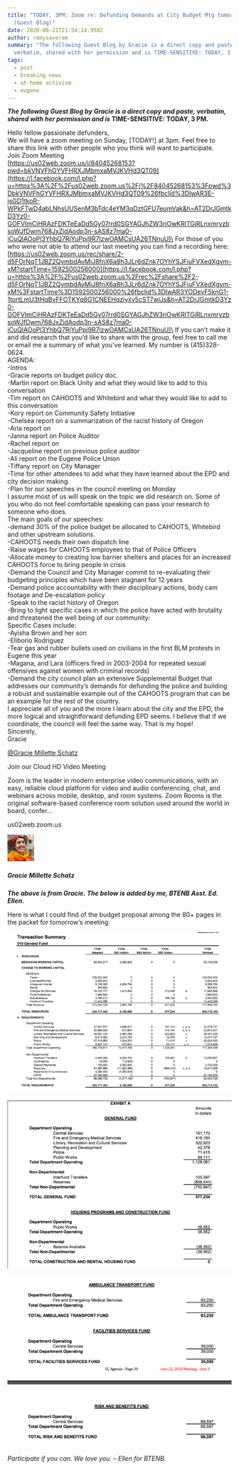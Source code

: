 ```yaml
---
title: "TODAY, 3PM: Zoom re: Defunding Demands at City Budget Mtg tomorrow!
  (Guest Blog)"
date: 2020-06-21T21:54:14.958Z
author: remysaverem
summary: "The following Guest Blog by Gracie is a direct copy and paste,
  verbatim, shared with her permission and is TIME-SENSITIVE: TODAY, 3 PM."
tags:
  - post
  - breaking news
  - at-home activism
  - eugene
---
```

***The following Guest Blog by Gracie is a direct copy and paste, verbatim, shared with her permission and is* TIME-SENSITIVE: TODAY, 3 PM.**

Hello fellow passionate defunders,\
We will have a zoom meeting on Sunday, \[TODAY!] at 3pm. Feel free to share this link with other people who you think will want to participate.\
Join Zoom Meeting\
[https://us02web.zoom.us/j/84045268153?pwd=bkVNVFhGYVFHRXJMbmxaMVJKVHd3QT09](https://l.facebook.com/l.php?u=https%3A%2F%2Fus02web.zoom.us%2Fj%2F84045268153%3Fpwd%3DbkVNVFhGYVFHRXJMbmxaMVJKVHd3QT09%26fbclid%3DIwAR3E-jsGD1tkoR-WPkFTwD4abLNhsUUSenM3bTdc4eYM3qDztGFU7eumVak&h=AT2DrJGmtkD3Yz0-GOFVImCiHRAzFDKTeEaDd5Gy07rrd0SGYAGJhZW3riOwKRlTGjRLnxmryzbsoWJfDwm768JxZidAodp3n-sAS8z7ma0-iCuQlAOoPl3YhbQ7RjYuPpj9R7lzwOAMCsUA26TNnuU)\
For those of you who were not able to attend our last meeting you can find a recording here:\
[https://us02web.zoom.us/rec/share/2-d5FOrNqT1JBZ2QymbdAvMiJ8fnX6a8h3JLr6dZnk7OYhYSJFiuFVXedXgvm-xM?startTime=1592500256000](https://l.facebook.com/l.php?u=https%3A%2F%2Fus02web.zoom.us%2Frec%2Fshare%2F2-d5FOrNqT1JBZ2QymbdAvMiJ8fnX6a8h3JLr6dZnk7OYhYSJFiuFVXedXgvm-xM%3FstartTime%3D1592500256000%26fbclid%3DIwAR3YODevF5knG1-1tortLmU3tHqBvFFOTKYq8G1CNEEHqziyxv5cST7wiJs&h=AT2DrJGmtkD3Yz0-GOFVImCiHRAzFDKTeEaDd5Gy07rrd0SGYAGJhZW3riOwKRlTGjRLnxmryzbsoWJfDwm768JxZidAodp3n-sAS8z7ma0-iCuQlAOoPl3YhbQ7RjYuPpj9R7lzwOAMCsUA26TNnuU)\
If you can’t make it and did research that you’d like to share with the group, feel free to call me or email me a summary of what you’ve learned. My number is (415)328-0624.\
AGENDA:\
-Intros\
-Gracie reports on budget policy doc.\
-Martin report on Black Unity and what they would like to add to this conversation\
-Tim report on CAHOOTS and Whitebird and what they would like to add to this conversation\
-Kory report on Community Safety Initiative\
-Chelsea report on a summarization of the racist history of Oregon\
-Aria report on\
-Janna report on Police Auditor\
-Rachel report on\
-Jacqueline report on previous police auditor\
-Ali report on the Eugene Police Union\
-Tiffany report on City Manager\
-Time for other attendees to add what they have learned about the EPD and city decision making.\
-Plan for our speeches in the council meeting on Monday\
I assume most of us will speak on the topic we did research on. Some of you who do not feel comfortable speaking can pass your research to someone who does.\
The main goals of our speeches:\
-demand 30% of the police budget be allocated to CAHOOTS, Whitebird and other upstream solutions.\
-CAHOOTS needs their own dispatch line\
-Raise wages for CAHOOTS employees to that of Police Officers\
-Allocate money to creating low barrier shelters and places for an increased CAHOOTS force to bring people in crisis\
-Demand the Council and City Manager commit to re-evaluating their budgeting principles which have been stagnant for 12 years\
-Demand police accountability with their disciplinary actions, body cam footage and De-escalation policy\
-Speak to the racist history of Oregon\
-Bring to light specific cases in which the police have acted with brutality and threatened the well being of our community:\
Specific Cases include:\
-Ayisha Brown and her son\
-Eliborio Rodriguez\
-Tear gas and rubber bullets used on civilians in the first BLM protests in Eugene this year\
-Magana, and Lara (officers fired in 2003-2004 for repeated sexual offensives against women with criminal records)\
-Demand the city council plan an extensive Supplemental Budget that addresses our community’s demands for defunding the police and building a robust and sustainable example out of the CAHOOTS program that can be an example for the rest of the country.\
I appreciate all of you and the more I learn about the city and the EPD, the more logical and straightforward defunding EPD seems. I believe that if we coordinate, the council will feel the same way. That is my hope!\
Sincerely,\
Gracie

[@Gracie Millette Schatz](https://www.facebook.com/messages/t/gracie.schatz)

Join our Cloud HD Video Meeting

Zoom is the leader in modern enterprise video communications, with an easy, reliable cloud platform for video and audio conferencing, chat, and webinars across mobile, desktop, and room systems. Zoom Rooms is the original software-based conference room solution used around the world in board, confer…

us02web.zoom.us

![Gracie Millette Schatz](/static/img/88248456_10104915460055556_3116636919488839680_o-1-.jpg)

##### Gracie Millette Schatz

***The above is from Gracie. The below is added by me, BTENB Asst. Ed. Ellen.***

Here is what I could find of the budget proposal among the 80+ pages in the packet for tomorrow’s meeting.

![Screen Shot 2020-06-21 at 2.02.38 PM](/static/img/screen-shot-2020-06-21-at-2.02.38-pm-1-.png)

![Screen Shot 2020-06-21 at 2.03.36 PM](/static/img/screen-shot-2020-06-21-at-2.03.36-pm-1-.png)

![Screen Shot 2020-06-21 at 2.04.09 PM](/static/img/screen-shot-2020-06-21-at-2.04.09-pm-1-.png)

*Participate if you can. We love you. – Ellen for BTENB.*

<!--EndFragment-->